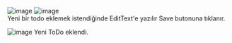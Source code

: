 ![image](https://github.com/user-attachments/assets/6d5da141-de28-472d-9b97-58224c4d08fb)
![image](https://github.com/user-attachments/assets/80fff833-27f7-4d01-a967-d496eace33ae)  
Yeni bir todo eklemek istendiğinde EditText'e yazılır Save butonuna tıklanır.


![image](https://github.com/user-attachments/assets/ab26a473-62d2-4bcf-b03a-3b2561daf8a2)
    Yeni ToDo eklendi.
